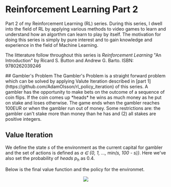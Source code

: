 # Reinforcement Learning Part 2

<p>Part 2 of my Reinforcement Learning (RL) series. During this series, I dwell into the field of RL by applying various methods to video games to learn and understand how an algorthm can learn to play by itself. The motivation for doing this series is simply by pure interest and to gain knowledge and experience in the field of Machine Learning.

The litterature follow throughout this series is <em>Reinforcement Learning</em> "An Introduction" by Ricard S. Button and Andrew G. Barto. 
ISBN: 9780262039246
</p>
## Gambler's Problem
The Gambler's Problem is a straight forward problem which can be solved by applying Valute Iteration described in [part 1](https://github.com/AdamOlsson/rl_policy_iteration) of this series. A gambler has the opportunity to make bets on the outcome of a sequence of coin flips. If the coin comes up *heads* he wins as much money as he put on stake and loses otherwise. The game ends when the gambler reaches 100EUR or when the gambler run out of money. Some restrictions are: the gambler can't stake more than money than he has and (2) all stakes are positive integers.

## Value Iteration
We define the state <em>s</em> of the environment as the current capital for gambler and the set of actions is defined as <em> a ∈ {0, 1, ...,</em> min<em>(s, 100 - s)}</em>. Here we've also set the probability of *heads* <em>p<sub>h</sub></em> as 0.4.

Below is the final value function and the policy for the environmet.

<p align="center"><img src=https://github.com/AdamOlsson/rl_gamblers_problem/blob/master/plots.png></p>


